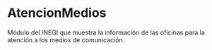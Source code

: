 # AtencionMedios
Módulo del INEGI que muestra la información de las oficinas para la atención a los medios de comunicación.

